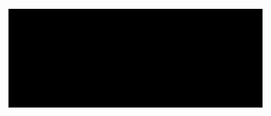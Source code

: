
![](./src/index.svg)


<div><a href="https://www.linkedin.com/in/pradeep-turan-35470417a/">
  
<!--  ![](./src/linkedin.svg)  -->
  
  </a><a href="https://mail.google.com/mail/?view=cm&fs=1&to=pradeep.t16@iiits.in&su=SUBJECT&body=BODY">
  
 <!-- ![](./src/gmail.svg) -->
  
  </a></div>
